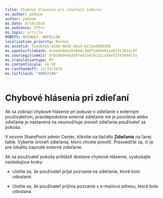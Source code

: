 ```yaml
---
title: Chybové hlásenie pri zdieľaní súborov
ms.author: pebaum
author: pebaum
ms.date: 9/18/2018
ms.audience: ITPro
ms.topic: article
ROBOTS: NOINDEX, NOFOLLOW
localization_priority: Normal
ms.assetid: 51ad61e5-a1b8-483b-b6a3-ec13ed09dd68
ms.openlocfilehash: dcea4e9de2830d4c3ddf2db84911e0f313012c9f
ms.sourcegitcommit: 0f0186044a3597e42ad14c32ca58e7224344dcfa
ms.translationtype: MT
ms.contentlocale: sk-SK
ms.lasthandoff: 12/15/2019
ms.locfileid: "40052196"
---
```

# <a name="error-messages-when-sharing"></a>Chybové hlásenia pri zdieľaní

Ak sa zobrazí chybové hlásenie pri pokuse o zdieľanie s externým používateľom, pravdepodobne externé zdieľanie nie je povolená alebo zdieľanie je nastavená na neumožňuje úroveň zdieľania používateľ sa pokúša.
  
V novom SharePoint admin Center, kliknite na tlačidlo **Zdieľanie** na ľavej table. Vyberte úroveň zdieľania, ktorú chcete povoliť. Presvedčte sa, či je pre lokalitu zapnuté externé zdieľanie. 
  
Ak sa používateľ pokúša prihlásiť dostane chybové hlásenie, vyskúšajte nasledujúce kroky:
  
- Uistite sa, že používateľ prijal pozvanie na zdieľanie, ktoré bolo odoslané.
    
- Uistite sa, že používateľ prijíma pozvanie s e-mailovú adresu, ktorá bola odoslaná.
    

